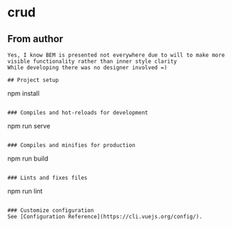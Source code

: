 # crud

## From author
```
Yes, I know BEM is presented not everywhere due to will to make more visible functionality rather than inner style clarity
While developing there was no designer involved =)

## Project setup
```
npm install
```

### Compiles and hot-reloads for development
```
npm run serve
```

### Compiles and minifies for production
```
npm run build
```

### Lints and fixes files
```
npm run lint
```

### Customize configuration
See [Configuration Reference](https://cli.vuejs.org/config/).
